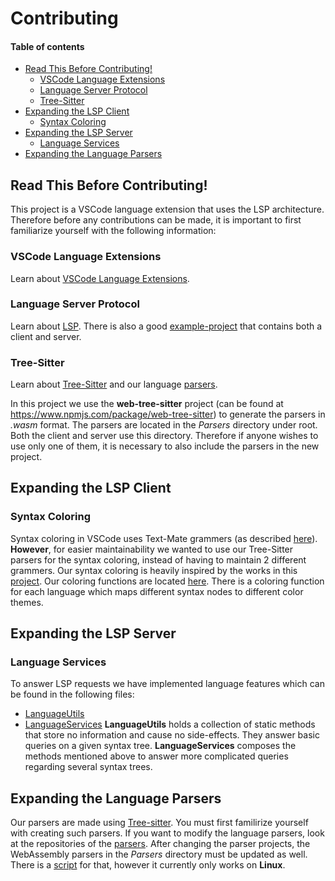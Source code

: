 # Contributing <!-- omit in toc -->

#### Table of contents  <!-- omit in toc -->

- [Read This Before Contributing!](#read-this-before-contributing)
	- [VSCode Language Extensions](#vscode-language-extensions)
	- [Language Server Protocol](#language-server-protocol)
	- [Tree-Sitter](#tree-sitter)
- [Expanding the LSP Client](#expanding-the-lsp-client)
	- [Syntax Coloring](#syntax-coloring)
- [Expanding the LSP Server](#expanding-the-lsp-server)
	- [Language Services](#language-services)
- [Expanding the Language Parsers](#expanding-the-language-parsers)


## Read This Before Contributing!
This project is a VSCode language extension that uses the LSP architecture.
Therefore before any contributions can be made, it is important to first familiarize yourself with the following information: 

### VSCode Language Extensions  
Learn about [VSCode Language Extensions](https://code.visualstudio.com/api/language-extensions/overview).

### Language Server Protocol  
Learn about [LSP](https://microsoft.github.io/language-server-protocol/overviews/lsp/overview/).
There is also a good [example-project](#https://github.com/Microsoft/vscode-extension-samples/tree/master/lsp-sample) that contains both a client and server.

### Tree-Sitter 
Learn about [Tree-Sitter](http://tree-sitter.github.io/tree-sitter/) and our language [parsers](./../README.md#Decision-Graph-Parser).

In this project we use the **web-tree-sitter** project (can be found at https://www.npmjs.com/package/web-tree-sitter) to generate the parsers in _.wasm_ format. The parsers are located in the _Parsers_ directory under root. Both the client and server use this directory. Therefore if anyone wishes to use only one of them, it is necessary to also include the parsers in the new project.

## Expanding the LSP Client

### Syntax Coloring
Syntax coloring in VSCode uses Text-Mate grammers (as described [here](#https://code.visualstudio.com/api/language-extensions/syntax-highlight-guide)). **However**, for easier maintainability we wanted to use our Tree-Sitter parsers for the syntax coloring, instead of having to maintain 2 different grammers.
Our syntax coloring is heavily inspired by the works in this [project](https://github.com/georgewfraser/vscode-tree-sitter).
Our coloring functions are located [here](./client/color/../../../client/src/color/colors.ts). There is a coloring function for each language which maps different syntax nodes to different color themes.


## Expanding the LSP Server

### Language Services

To answer LSP requests we have implemented language features which can be found in the following files:
- [LanguageUtils](../server/src/LanguageUtils.ts)
- [LanguageServices](../server/src/LanguageServices.ts)
**LanguageUtils** holds a collection of static methods that store no information and cause no side-effects. They answer basic queries on a given syntax tree.
**LanguageServices** composes the methods mentioned above to answer more complicated queries regarding several syntax trees.
 

## Expanding the Language Parsers

Our parsers are made using [Tree-sitter](#tree-sitter). You must first familirize yourself with creating such parsers.
If you want to modify the language parsers, look at the  repositories of the [parsers](./../README.md#Decision-Graph-Parser).
After changing the parser projects, the WebAssembly parsers in the _Parsers_ directory must be updated as well. There is a [script](./../scripts/gen-parsers.sh) for that, however it currently only works on **Linux**.